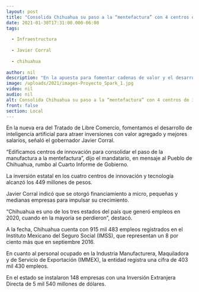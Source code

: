 ```yaml
---
layout: post
title: "Consolida Chihuahua su paso a la “mentefactura” con 4 centros de innovación"
date: 2021-01-30T17:31:00.000-06:00
tags:
  
  - Infraestructura
  
  - Javier Corral
  
  - chihuahua
  
author: nil
description: "En la apuesta para fomentar cadenas de valor y el desarrollo de nuevas tecnologías se invirtieron 449 millones de pesos; destaca Javier Corral que Chihuahua es uno de los tres estados del país que generó empleo cuando en la mayoría se perdieron"
image: /uploads/2021/images-Proyecto_Spark_1.jpg
video: nil
audio: nil
alt: Consolida Chihuahua su paso a la “mentefactura” con 4 centros de innovación
front: false
section: Local
---
```


En la nueva era del Tratado de Libre Comercio, fomentamos el desarrollo de inteligencia artificial para atraer inversiones con valor agregado y mejores salarios, señaló el gobernador Javier Corral.

“Edificamos centros de innovación para consolidar el paso de la manufactura a la mentefactura”, dijo el mandatario, en mensaje al Pueblo de Chihuahua, rumbo al Cuarto Informe de Gobierno.

La inversión estatal en los cuatro centros de innovación y tecnología alcanzó los 449 millones de pesos.

Javier Corral indicó que se otorgó financiamiento a micro, pequeñas y medianas empresas para impulsar su crecimiento.

“Chihuahua es uno de los tres estados del país que generó empleos en 2020, cuando en la mayoría se perdieron”, destacó.

A la fecha, Chihuahua cuenta con 915 mil 483 empleos registrados en el Instituto Mexicano del Seguro Social (IMSS), que representan un 8 por ciento más que en septiembre 2016.

En cuanto al personal ocupado en la Industria Manufacturera, Maquiladora y de Servicio de Exportación (IMMEX), la entidad registra una cifra de 403 mil 430 empleos.

En el estado se instalaron 148 empresas con una Inversión Extranjera Directa de 5 mil 540 millones de dólares.